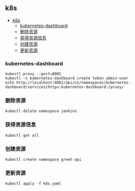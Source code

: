 ## k8s

<!-- TOC -->
  * [k8s](#k8s)
    * [kubernetes-dashboard](#kubernetes-dashboard)
    * [删除资源](#删除资源)
    * [获得资源信息](#获得资源信息)
    * [创建资源](#创建资源)
    * [更新资源](#更新资源)
<!-- TOC -->

### kubernetes-dashboard

```shell
kubectl proxy --port=8001
kubectl -n kubernetes-dashboard create token admin-user
echo http://localhost:8001/api/v1/namespaces/kubernetes-dashboard/services/https:kubernetes-dashboard:/proxy/

```

### 删除资源

```shell
kubectl delete namespace jenkins
```

### 获得资源信息

```shell
kubectl get all
```

### 创建资源

```shell
kubectl create namespace greet-api
```

### 更新资源
```shell
kubectl apply -f k8s.yaml

```